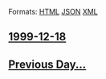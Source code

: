 
Formats: [HTML](1999/12/18/index.html)  [JSON](1999/12/18/index.json)  [XML](1999/12/18/index.xml)  

## [1999-12-18](/news/1999/12/18/index.md)

## [Previous Day...](/news/1999/12/17/index.md)

